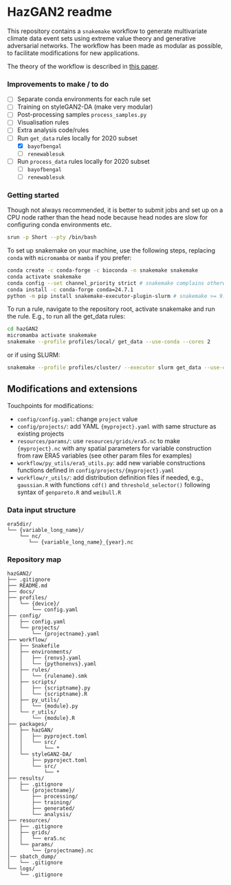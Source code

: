 # HazGAN2 readme
This repository contains a `snakemake` workflow to generate multivariate climate data event sets using extreme value theory and generative adversarial networks. The workflow has been made as modular as possible, to facilitate modifications for new applications.

The theory of the workflow is described in [this paper](link.to.paper.com).
### Improvements to make / to do
- [ ] Separate conda environments for each rule set
- [ ] Training on styleGAN2-DA (make very modular)
- [ ] Post-processing samples `process_samples.py`
- [ ] Visualisation rules
- [ ] Extra analysis code/rules
- [ ] Run `get_data` rules locally for 2020 subset
    - [x] `bayofbengal`
    - [ ] `renewablesuk`
- [ ] Run `process_data` rules locally for 2020 subset
    - [ ] `bayofbengal`
    - [ ] `renewablesuk`

### Getting started

Though not always recommended, it is better to submit jobs and set up on a CPU node rather than the head node because head nodes are slow for configuring conda environments etc.
```bash
srun -p Short --pty /bin/bash
```

To set up snakemake on your machine, use the following steps, replacing `conda` with `micromamba` or `mamba` if you prefer:
```bash
conda create -c conda-forge -c bioconda -n snakemake snakemake
conda activate snakemake
conda config --set channel_priority strict # snakemake complains otherwise
conda install -c conda-forge conda=24.7.1
python -m pip install snakemake-executor-plugin-slurm # snakemake >= 9.0.0, if using SLURM
```

To run a rule, navigate to the repository root, activate snakemake and run the rule. E.g., to 
run all the get_data rules:
```bash
cd hazGAN2
micromamba activate snakemake
snakemake --profile profiles/local/ get_data --use-conda --cores 2
```
or if using SLURM:
```bash
snakemake --profile profiles/cluster/ --executor slurm get_data --use-conda
```

## Modifications and extensions

Touchpoints for modifications:
- `config/config.yaml`: change `project` value
- `config/projects/`: add YAML `{myproject}.yaml` with same structure as existing projects
- `resources/params/`: use `resources/grids/era5.nc` to make `{myproject}.nc` with any spatial parameters for variable construction from raw ERA5 variables (see other param files for examples)
- `workflow/py_utils/era5_utils.py`: add new variable constructions functions defined in `config/projects/{myproject}.yaml`
- `workflow/r_utils/`: add distribution definition files if needed, e.g., `gaussian.R` with functions `cdf()` and `threshold_selector()` following syntax of `genpareto.R` and `weibull.R`

### Data input structure
```
era5dir/
└── {variable_long_name}/
    └── nc/
       └── {variable_long_name}_{year}.nc
 ```

### Repository map
```
hazGAN2/
├── .gitignore
├── README.md
├── docs/
├── profiles/
│   └── {device}/
│       └── config.yaml
├── config/
│   ├── config.yaml
│   └── projects/
│       └── {projectname}.yaml
├── workflow/
│   ├── Snakefile
│   ├── environments/
│   │   ├── {renvs}.yaml
│   │   └── {pythonenvs}.yaml
│   ├── rules/
│   │   └── {rulename}.smk
│   ├── scripts/
│   │   ├── {scriptname}.py
│   │   └── {scriptname}.R
│   ├── py_utils/
│   │   └── {module}.py
│   └── r_utils/
│       └── {module}.R
├── packages/
│   ├── hazGAN/
│   │   ├── pyproject.toml
│   │   └── src/
│   │       └── *
│   └── styleGAN2-DA/
│       ├── pyproject.toml
│       └── src/
│           └── *
├── results/
│   ├── .gitignore
│   └── {projectname}/
│       ├── processing/
│       ├── training/
│       ├── generated/
│       └── analysis/
├── resources/
│   ├── .gitignore
│   ├── grids/
│   │   └── era5.nc
│   └── params/
│       └── {projectname}.nc
│── sbatch_dump/
│   └── .gitignore
└── logs/
    └── .gitignore
```
